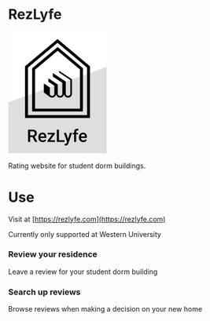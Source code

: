 # RezLyfe

<img src="logo.png" alt="logo" width="200"/>

Rating website for student dorm buildings. 

# Use

Visit at [https://rezlyfe.com](https://rezlyfe.com)

Currently only supported at Western University

### Review your residence

Leave a review for your student dorm building

### Search up reviews

Browse reviews when making a decision on your new home
